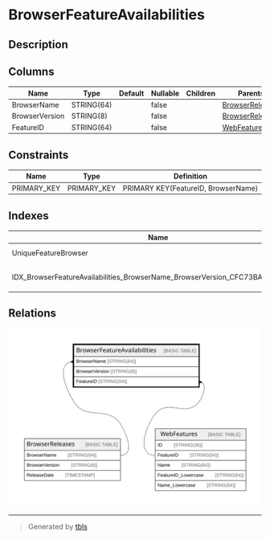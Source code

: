 # BrowserFeatureAvailabilities

## Description

## Columns

| Name | Type | Default | Nullable | Children | Parents | Comment |
| ---- | ---- | ------- | -------- | -------- | ------- | ------- |
| BrowserName | STRING(64) |  | false |  | [BrowserReleases](BrowserReleases.md) |  |
| BrowserVersion | STRING(8) |  | false |  | [BrowserReleases](BrowserReleases.md) |  |
| FeatureID | STRING(64) |  | false |  | [WebFeatures](WebFeatures.md) |  |

## Constraints

| Name | Type | Definition |
| ---- | ---- | ---------- |
| PRIMARY_KEY | PRIMARY_KEY | PRIMARY KEY(FeatureID, BrowserName) |

## Indexes

| Name | Definition |
| ---- | ---------- |
| UniqueFeatureBrowser | CREATE UNIQUE INDEX UniqueFeatureBrowser ON BrowserFeatureAvailabilities (FeatureID, BrowserName) |
| IDX_BrowserFeatureAvailabilities_BrowserName_BrowserVersion_CFC73BAB94024D2A | CREATE INDEX IDX_BrowserFeatureAvailabilities_BrowserName_BrowserVersion_CFC73BAB94024D2A ON BrowserFeatureAvailabilities (BrowserName, BrowserVersion) |

## Relations

![er](BrowserFeatureAvailabilities.svg)

---

> Generated by [tbls](https://github.com/k1LoW/tbls)
